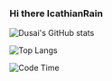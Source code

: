 ### Hi there IcathianRain


![Dusai's GitHub stats](https://github-readme-stats.vercel.app/api?username=2205794866)

![Top Langs](https://github-readme-stats-89dq8p8qw.vercel.app/api/top-langs/?username=2205794866&hide=html&theme=dracula)

![Code Time](https://img.shields.io/endpoint?style=flat&url=https://codetime-api.datreks.com/badge/127?logoColor=white%26project=%26recentMS=0%26showProject=false)
